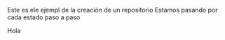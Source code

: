 Este es ele ejempl de la creación de un repositorio
Estamos pasando por cada estado paso a paso

Hola
